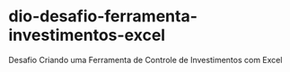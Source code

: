 # dio-desafio-ferramenta-investimentos-excel
Desafio Criando uma Ferramenta de Controle de Investimentos com Excel
